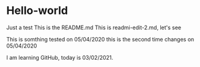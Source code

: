 # Hello-world
Just a test
This is the README.md
This is readmi-edit-2.md, let's see

This is somthing tested on 05/04/2020
this is the second time changes on 05/04/2020

I am learning GitHub, today is 03/02/2021. 
